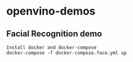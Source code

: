 # openvino-demos

## Facial Recognition demo
```
Install docker and docker-compose
docker-compose -f docker-compose.face.yml up
```
